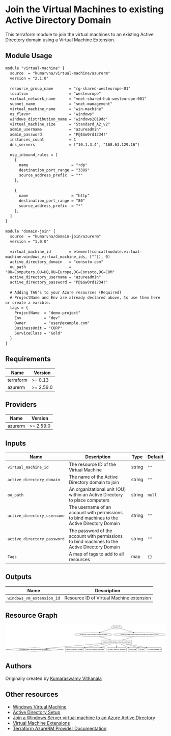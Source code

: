 # Join the Virtual Machines to existing Active Directory Domain

This terraform module to join the virtual machines to an existing Active Directory domain using a Virtual Machine Extension.

## Module Usage

```hcl
module "virtual-machine" {
  source  = "kumarvna/virtual-machine/azurerm"
  version = "2.1.0"

  resource_group_name       = "rg-shared-westeurope-01"
  location                  = "westeurope"
  virtual_network_name      = "vnet-shared-hub-westeurope-001"
  subnet_name               = "snet-management"
  virtual_machine_name      = "win-machine"
  os_flavor                 = "windows"
  windows_distribution_name = "windows2019dc"
  virtual_machine_size      = "Standard_A2_v2"
  admin_username            = "azureadmin"
  admin_password            = "P@$$w0rd1234!"
  instances_count           = 1
  dns_servers               = ["10.1.3.4", "168.63.129.16"]

  nsg_inbound_rules = [
    {
      name                   = "rdp"
      destination_port_range = "3389"
      source_address_prefix  = "*"
    },

    {
      name                   = "http"
      destination_port_range = "80"
      source_address_prefix  = "*"
    },
  ]
}

module "domain-join" {
  source  = "kumarvna/domain-join/azurerm"
  version = "1.0.0"

  virtual_machine_id        = element(concat(module.virtual-machine.windows_virtual_machine_ids, [""]), 0)
  active_directory_domain   = "consoto.com"
  ou_path                   = "OU=Computers,OU=HQ,OU=Europe,DC=Consoto,DC=COM"
  active_directory_username = "azureadmin"
  active_directory_password = "P@$$w0rd1234!"

  # Adding TAG's to your Azure resources (Required)
  # ProjectName and Env are already declared above, to use them here or create a varible. 
  tags = {
    ProjectName  = "demo-project"
    Env          = "dev"
    Owner        = "user@example.com"
    BusinessUnit = "CORP"
    ServiceClass = "Gold"
  }
}
```

## Requirements

Name | Version
-----|--------
terraform | >= 0.13
azurerm | >= 2.59.0

## Providers

| Name | Version |
|------|---------|
azurerm | >= 2.59.0

## Inputs

Name | Description | Type | Default
---- | ----------- | ---- | -------
`virtual_machine_id` |The resource ID of the Virtual Machine| string | `""`
`active_directory_domain`|The name of the Active Directory domain to join|string | `""`
`ou_path`|An organizational unit (OU) within an Active Directory to place computers|string|`null`
`active_directory_username`|The username of an account with permissions to bind machines to the Active Directory Domain|string|`""`
`active_directory_password`|The password of the account with permissions to bind machines to the Active Directory Domain|string|`""`
`Tags`|A map of tags to add to all resources|map|`{}`

## Outputs

|Name | Description|
|---- | -----------|
`windows_vm_extension_id`|Resource ID of Virtual Machine extension

## Resource Graph

![Resource Graph](graph.png)

## Authors

Originally created by [Kumaraswamy Vithanala](mailto:kumarvna@gmail.com)

## Other resources

* [Windows Virtual Machine](https://docs.microsoft.com/en-us/azure/virtual-machines/windows/)
* [Active Directory Setup](https://cloudblogs.microsoft.com/industry-blog/en-gb/technetuk/2016/06/08/setting-up-active-directory-via-powershell/)
* [Join a Windows Server virtual machine to an Azure Active Directory](https://docs.microsoft.com/en-us/azure/active-directory-domain-services/join-windows-vm-template)
* [Virtual Machine Extensions](https://docs.microsoft.com/en-us/azure/virtual-machines/extensions/features-windows#:~:text=Azure%20virtual%20machine%20(VM)%20extensions,VM%20extension%20can%20be%20used.)
* [Terraform AzureRM Provider Documentation](https://www.terraform.io/docs/providers/azurerm/index.html)
